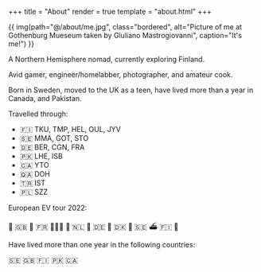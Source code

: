 +++
title = "About"
render = true
template = "about.html"
+++

{{ img(path="@/about/me.jpg", class="bordered", alt="Picture of me at Gothenburg Mueseum taken by Giuliano Mastrogiovanni", caption="It's me!") }}

A Northern Hemisphere nomad, currently exploring Finland.

Avid gamer, engineer/homelabber, photographer, and amateur cook.

Born in Sweden, moved to the UK as a teen, have lived more than a year in Canada, and Pakistan.

Travelled through:
* 🇫🇮 TKU, TMP, HEL, OUL, JYV
* 🇸🇪 MMA, GOT, STO
* 🇩🇪 BER, CGN, FRA
* 🇵🇰 LHE, ISB
* 🇨🇦 YTO
* 🇶🇦 DOH
* 🇹🇷 IST
* 🇵🇱 SZZ
<!-- https://www.ccra.com/airport-codes/ -->

European EV tour 2022:

🚗 🇬🇧  🚅 🇫🇷  🚗🇧🇪  🚗 🇳🇱  🚗 🇩🇪  🚗 🇩🇰  🌉 🇸🇪  ⛴ 🇫🇮 🚗

Have lived more than one year in the following countries:

🇸🇪 🇬🇧 🇫🇮 🇵🇰 🇨🇦


